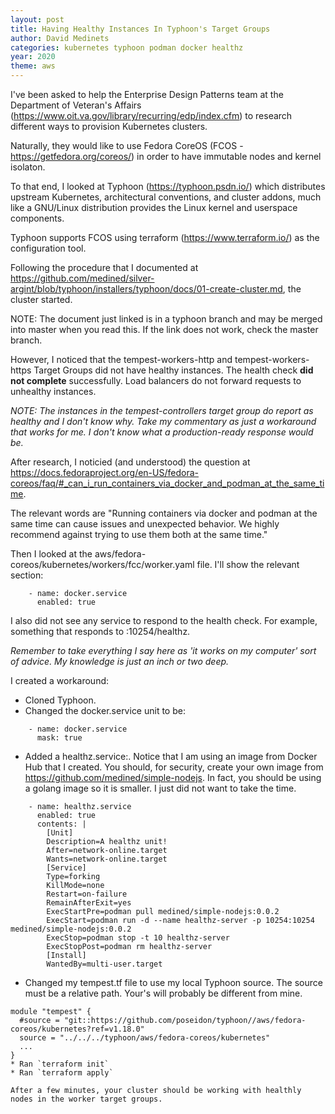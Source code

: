 ```yaml
---
layout: post
title: Having Healthy Instances In Typhoon's Target Groups
author: David Medinets
categories: kubernetes typhoon podman docker healthz
year: 2020
theme: aws
---
```


I've been asked to help the Enterprise Design Patterns team at the Department of Veteran's Affairs (https://www.oit.va.gov/library/recurring/edp/index.cfm) to research different ways to provision Kubernetes clusters.

Naturally, they would like to use Fedora CoreOS (FCOS - https://getfedora.org/coreos/) in order to have immutable nodes and kernel isolaton.

To that end, I looked at Typhoon (https://typhoon.psdn.io/) which distributes upstream Kubernetes, architectural conventions, and cluster addons, much like a GNU/Linux distribution provides the Linux kernel and userspace components.

Typhoon supports FCOS using terraform (https://www.terraform.io/) as the configuration tool.

Following the procedure that I documented at https://github.com/medined/silver-argint/blob/typhoon/installers/typhoon/docs/01-create-cluster.md, the cluster started.

NOTE: The document just linked is in a typhoon branch and may be merged into master when you read this. If the link does not work, check the master branch.

However, I noticed that the tempest-workers-http and tempest-workers-https Target Groups did not have healthy instances. The health check **did not complete** successfully. Load balancers do not forward requests to unhealthy instances.

*NOTE: The instances in the tempest-controllers target group do report as healthy and I don't know why. Take my commentary as just a workaround that works for me. I don't know what a production-ready response would be.*

After research, I noticied (and understood) the question at https://docs.fedoraproject.org/en-US/fedora-coreos/faq/#_can_i_run_containers_via_docker_and_podman_at_the_same_time.

The relevant words are "Running containers via docker and podman at the same time can cause issues and unexpected behavior. We highly recommend against trying to use them both at the same time."

Then I looked at the aws/fedora-coreos/kubernetes/workers/fcc/worker.yaml file. I'll show the relevant section:

```
    - name: docker.service
      enabled: true
```

I also did not see any service to respond to the health check. For example, something that responds to <host>:10254/healthz.

*Remember to take everything I say here as 'it works on my computer' sort of advice. My knowledge is just an inch or two deep.*

I created a workaround:

* Cloned Typhoon.
* Changed the docker.service unit to be:
```
    - name: docker.service
      mask: true
```
* Added a healthz.service:. Notice that I am using an image from Docker Hub that I created. You should, for security, create your own image from https://github.com/medined/simple-nodejs. In fact, you should be using a golang image so it is smaller. I just did not want to take the time.
```
    - name: healthz.service
      enabled: true
      contents: |
        [Unit]
        Description=A healthz unit!
        After=network-online.target
        Wants=network-online.target
        [Service]
        Type=forking
        KillMode=none
        Restart=on-failure
        RemainAfterExit=yes
        ExecStartPre=podman pull medined/simple-nodejs:0.0.2
        ExecStart=podman run -d --name healthz-server -p 10254:10254 medined/simple-nodejs:0.0.2
        ExecStop=podman stop -t 10 healthz-server
        ExecStopPost=podman rm healthz-server
        [Install]
        WantedBy=multi-user.target
```
* Changed my tempest.tf file to use my local Typhoon source. The source must be a relative path. Your's will probably be different from mine.
```
module "tempest" {
  #source = "git::https://github.com/poseidon/typhoon//aws/fedora-coreos/kubernetes?ref=v1.18.0"
  source = "../../../typhoon/aws/fedora-coreos/kubernetes"
  ...
}
* Ran `terraform init`
* Ran `terraform apply`

After a few minutes, your cluster should be working with healthly nodes in the worker target groups.
